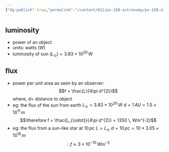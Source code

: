 ```yaml
---
{"dg-publish":true,"permalink":"/content/011/px-158-astronomy/px-158-d-fluxes-and-magnitudes/px-158-d1-luminosity-and-flux/","noteIcon":"1","created":"2025-08-27T13:14:04.982+01:00","updated":"2024-11-26T20:13:13.000+00:00"}
---
```


## luminosity
- power of an object
- units: watts ($W$)
- luminosity of sun $(L_{\odot}) = 3.83\times10^{26}\, W$
## flux
- power per unit area as seen by an observer: 
$$f = \frac{L}{4\pi d^{2}}$$
	where, $d=$ distance to object
- eg: the flux of the sun from earth
		$L_{\odot}= 3.83\times10^{26}\, W$
		$d = 1 \, AU = 1.5\times10^{11}\,m$
		$$\therefore f = \frac{L_{\odot}}{4\pi d^{2}} = 1350 \, Wm^{-2}$$
- eg: the flux from a sun-like star at $10 \, pc$
		$L = L_\odot$
		$d = 10 \, pc = 10 \times 3.05\times10^{16}\,m$
		$$\therefore f \approx 3\times10^{-10}\,Wm^{-2}$$
		